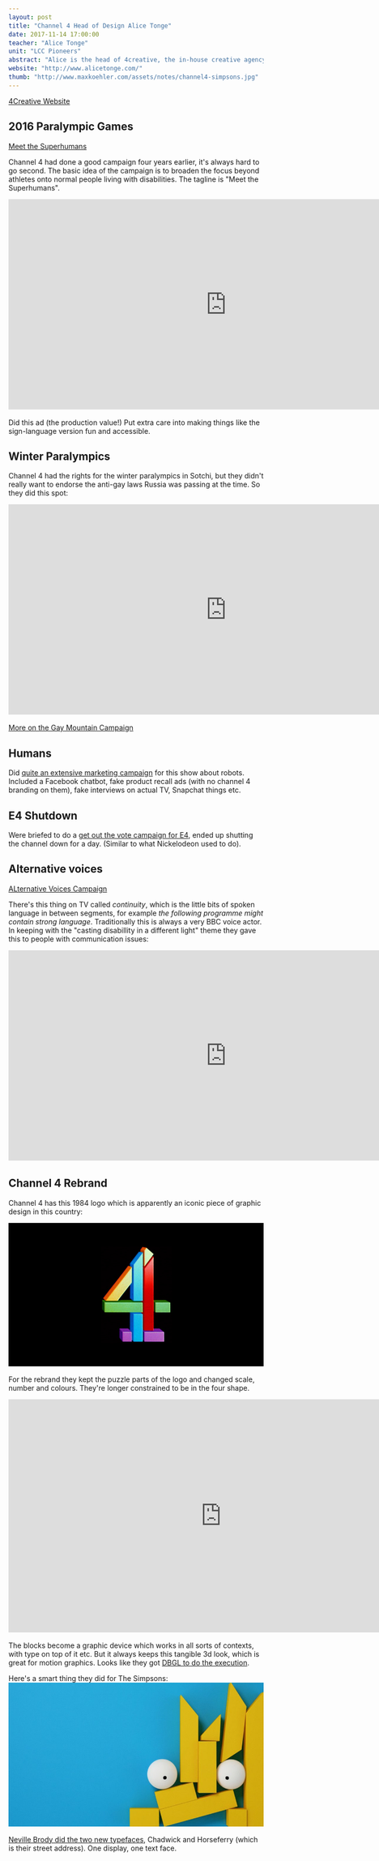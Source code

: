 ```yaml
---
layout: post
title: "Channel 4 Head of Design Alice Tonge"
date: 2017-11-14 17:00:00
teacher: "Alice Tonge"
unit: "LCC Pioneers"
abstract: "Alice is the head of 4creative, the in-house creative agency of Channel 4"
website: "http://www.alicetonge.com/"
thumb: "http://www.maxkoehler.com/assets/notes/channel4-simpsons.jpg"
---
```


[4Creative Website](http://www.4creative.co.uk/)

## 2016 Paralympic Games

[Meet the Superhumans](http://www.4creative.co.uk/#/work/meet-the-superhumans)

Channel 4 had done a good campaign four years earlier, it's always hard to go second. The basic idea of the campaign is to broaden the focus beyond athletes onto normal people living with disabilities. The tagline is "Meet the Superhumans".

<iframe width="860" height="415" src="https://www.youtube.com/embed/IocLkk3aYlk?rel=0" frameborder="0" allowfullscreen></iframe>

Did this ad (the production value!) Put extra care into making things like the sign-language version fun and accessible.

## Winter Paralympics

Channel 4 had the rights for the winter paralympics in Sotchi, but they didn't really want to endorse the anti-gay laws Russia was passing at the time. So they did this spot:

<iframe width="860" height="415" src="https://www.youtube.com/embed/-6RID82Ru-k" frameborder="0" allowfullscreen></iframe>

[More on the Gay Mountain Campaign](http://www.4creative.co.uk/#/work/gay-mountain)

## Humans

Did [quite an extensive marketing campaign](http://www.4creative.co.uk/#/work/humans) for this show about robots. Included a Facebook chatbot, fake product recall ads (with no channel 4 branding on them), fake interviews on actual TV, Snapchat things etc.

## E4 Shutdown

Were briefed to do a [get out the vote campaign for E4](http://www.4creative.co.uk/#/work/shutdown), ended up shutting the channel down for a day. (Similar to what Nickelodeon used to do).

## Alternative voices

[ALternative Voices Campaign](http://www.4creative.co.uk/#/work/alternative-voices)

There's this thing on TV called _continuity_, which is the little bits of spoken language in between segments, for example _the following programme might contain strong language_. Traditionally this is always a very BBC voice actor. In keeping with the "casting disabillity in a different light" theme they gave this to people with communication issues:

<iframe width="860" height="415" src="https://www.youtube.com/embed/vId0-flH7qQ" frameborder="0" allowfullscreen></iframe>

## Channel 4 Rebrand

Channel 4 has this 1984 logo which is apparently an iconic piece of graphic design in this country:

![Channel 4 1984 Logo](/assets/notes/channel-4-1984.jpg)

For the rebrand they kept the puzzle parts of the logo and changed scale, number and colours. They're longer constrained to be in the four shape.

<iframe src="https://player.vimeo.com/video/140805787" width="840" height="460" frameborder="0" webkitallowfullscreen mozallowfullscreen allowfullscreen></iframe>

The blocks become a graphic device which works in all sorts of contexts, with type on top of it etc. But it always keeps this tangible 3d look, which is great for motion graphics. Looks like they got [DBGL to do the execution](https://dblg.co.uk/projects/channel-4/).

Here's a smart thing they did for The Simpsons:
![Simpsons](/assets/notes/channel4-simpsons.jpg)

[Neville Brody did the two new typefaces](http://brody-associates.com/projects/channel-4), Chadwick and Horseferry (which is their street address). One display, one text face.

